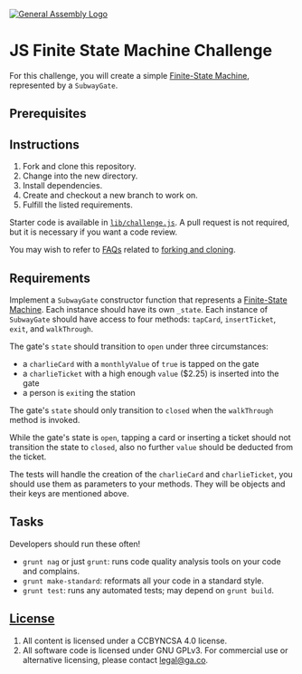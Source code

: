 [![General Assembly Logo](https://camo.githubusercontent.com/1a91b05b8f4d44b5bbfb83abac2b0996d8e26c92/687474703a2f2f692e696d6775722e636f6d2f6b6538555354712e706e67)](https://generalassemb.ly/education/web-development-immersive)

# JS Finite State Machine Challenge

For this challenge, you will create a simple [Finite-State Machine](https://en.wikipedia.org/wiki/Finite-state_machine), represented by a `SubwayGate`.

## Prerequisites

## Instructions

1. Fork and clone this repository.
1. Change into the new directory.
1. Install dependencies.
1. Create and checkout a new branch to work on.
1. Fulfill the listed requirements.

Starter code is available in [`lib/challenge.js`](lib/challenge.js). A pull request is not required, but it is necessary if you want a code review.

You may wish to refer to [FAQs](https://git.generalassemb.ly/ga-wdi-boston/meta/wiki) related to [forking and cloning](https://git.generalassemb.ly/ga-wdi-boston/meta/wiki/ForkAndClone).

## Requirements

Implement a `SubwayGate` constructor function that represents a [Finite-State Machine](https://en.wikipedia.org/wiki/Finite-state_machine). Each instance should have its own `_state`. Each instance of `SubwayGate` should have access to four methods: `tapCard`, `insertTicket`, `exit`, and `walkThrough`.

The gate's `state` should transition to `open` under three circumstances:
  -  a `charlieCard` with a `monthlyValue` of `true` is tapped on the gate
  -  a `charlieTicket` with a high enough `value` ($2.25) is inserted into the gate
  -  a person is `exit`ing the station

The gate's `state` should only transition to `closed` when the `walkThrough` method is invoked.

While the gate's state is `open`, tapping a card or inserting a ticket should not transition the state to `closed`, also no further `value` should be deducted from the ticket.

The tests will handle the creation of the `charlieCard` and `charlieTicket`, you should use them as parameters to your methods. They will be objects and their keys are mentioned above.

## Tasks

Developers should run these often!

-   `grunt nag` or just `grunt`: runs code quality analysis tools on your code
    and complains.
-   `grunt make-standard`: reformats all your code in a standard style.
-   `grunt test`: runs any automated tests; may depend on `grunt build`.

## [License](LICENSE)

1.  All content is licensed under a CC­BY­NC­SA 4.0 license.
1.  All software code is licensed under GNU GPLv3. For commercial use or
    alternative licensing, please contact legal@ga.co.
